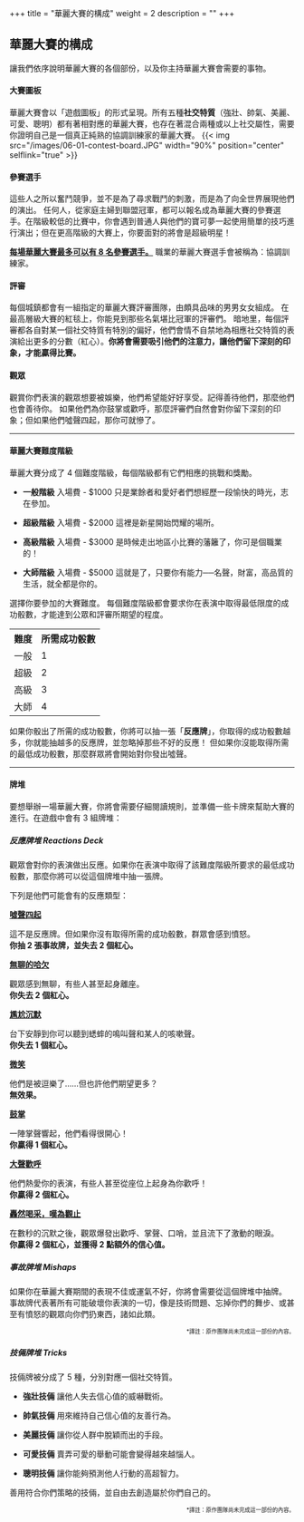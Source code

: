 +++
title = "華麗大賽的構成"
weight = 2
description = ""
+++
## 華麗大賽的構成
讓我們依序說明華麗大賽的各個部份，以及你主持華麗大賽會需要的事物。


#### 大賽圖板
華麗大賽會以「遊戲圖板」的形式呈現。所有五種**社交特質**（強壯、帥氣、美麗、可愛、聰明）都有著相對應的華麗大賽，也存在著混合兩種或以上社交屬性，需要你證明自己是一個真正純熟的協調訓練家的華麗大賽。
{{< img src="/images/06-01-contest-board.JPG" width="90%" position="center" selflink="true" >}}

 
#### 參賽選手
這些人之所以奮鬥競爭，並不是為了尋求戰鬥的刺激，而是為了向全世界展現他們的演出。
任何人，從家庭主婦到聯盟冠軍，都可以報名成為華麗大賽的參賽選手。在階級較低的比賽中，你會遇到普通人與他們的寶可夢一起使用簡單的技巧進行演出；但在更高階級的大賽上，你要面對的將會是超級明星！

<u>**每場華麗大賽最多可以有 8 名參賽選手。**</u>
職業的華麗大賽選手會被稱為：協調訓練家。


#### 評審
每個城鎮都會有一組指定的華麗大賽評審團隊，由頗具品味的男男女女組成。
在最高層級大賽的紅毯上，你能見到那些名氣堪比冠軍的評審們。
暗地里，每個評審都各自對某一個社交特質有特別的偏好，他們會情不自禁地為相應社交特質的表演給出更多的分數（紅心）。**你將會需要吸引他們的注意力，讓他們留下深刻的印象，才能贏得比賽。**


#### 觀眾
觀賞你們表演的觀眾想要被娛樂，他們希望能好好享受。記得善待他們，那麼他們也會善待你。
如果他們為你鼓掌或歡呼，那麼評審們自然會對你留下深刻的印象；但如果他們噓聲四起，那你可就慘了。


---
#### 華麗大賽難度階級
華麗大賽分成了 4 個難度階級，每個階級都有它們相應的挑戰和獎勵。

* **一般階級**
入場費 - $1000
只是業餘者和愛好者們想經歷一段愉快的時光，志在參加。

* **超級階級**
入場費 - $2000
這裡是新星開始閃耀的場所。

* **高級階級**
入場費 - $3000
是時候走出地區小比賽的藩籬了，你可是個職業的！

* **大師階級**
入場費 - $5000
這就是了，只要你有能力──名聲，財富，高品質的生活，就全都是你的。


選擇你要參加的大賽難度。
每個難度階級都會要求你在表演中取得最低限度的成功骰數，才能達到公眾和評審所期望的程度。

<table style="width:60%;">
	<tr><th>難度</th><th>所需成功骰數</th></tr>
	<tr><td>一般</td><td>1</td></tr>
	<tr><td>超級</td><td>2</td></tr>
	<tr><td>高級</td><td>3</td></tr>
	<tr><td>大師</td><td>4</td></tr>
</table>

如果你骰出了所需的成功骰數，你將可以抽一張「**反應牌**」，你取得的成功骰數越多，你就能抽越多的反應牌，並忽略掉那些不好的反應！
但如果你沒能取得所需的最低成功骰數，那麼群眾將會開始對你發出噓聲。


---
#### 牌堆
要想舉辦一場華麗大賽，你將會需要仔細閱讀規則，並準備一些卡牌來幫助大賽的進行。在遊戲中會有 3 組牌堆：

##### 反應牌堆 Reactions Deck
觀眾會對你的表演做出反應。如果你在表演中取得了該難度階級所要求的最低成功骰數，那麼你將可以從這個牌堆中抽一張牌。

下列是他們可能會有的反應類型：
<div class="Frame">
<b><u>噓聲四起</u></b>
<p>
	這不是反應牌。但如果你沒有取得所需的成功骰數，群眾會感到憤怒。<br/>
	<b>你抽 2 張事故牌，並失去 2 個紅心。</b></p>
</div><div class="Frame">
<b><u>無聊的哈欠</u></b>
<p>
	觀眾感到無聊，有些人甚至起身離座。<br/>
	<b>你失去 2 個紅心。</b></p>
</div><div class="Frame">
<b><u>尷尬沉默</u></b>
<p>
	台下安靜到你可以聽到蟋蟀的鳴叫聲和某人的咳嗽聲。<br/>
	<b>你失去 1 個紅心。</b></p>
</div><div class="Frame">
<b><u>微笑</u></b>
<p>
	他們是被逗樂了……但也許他們期望更多？<br/>
	<b>無效果。</b></p>
</div><div class="Frame">
<b><u>鼓掌</u></b>
<p>
	一陣掌聲響起，他們看得很開心！<br/>
	<b>你贏得 1 個紅心。</b></p>
</div><div class="Frame">
<b><u>大聲歡呼</u></b>
<p>
	他們熱愛你的表演，有些人甚至從座位上起身為你歡呼！<br/>
	<b>你贏得 2 個紅心。</b></p>
</div><div class="Frame">
<b><u>轟然喝采，嘆為觀止</u></b>
<p>
	在數秒的沉默之後，觀眾爆發出歡呼、掌聲、口哨，並且流下了激動的眼淚。<br/>
	<b>你贏得 2 個紅心，並獲得 2 點額外的信心值。</b></p>
</div>


##### 事故牌堆 Mishaps
如果你在華麗大賽期間的表現不佳或運氣不好，你將會需要從這個牌堆中抽牌。
事故牌代表著所有可能破壞你表演的一切，像是技術問題、忘掉你們的舞步、或甚至有憤怒的觀眾向你們扔東西，諸如此類。

<div style="font-size:.7em; text-align: right;">*譯註：原作團隊尚未完成這一部份的內容。</div>


##### 技倆牌堆 Tricks 
技倆牌被分成了 5 種，分別對應一個社交特質。

* **強壯技倆**
讓他人失去信心值的威嚇戰術。

* **帥氣技倆**
用來維持自己信心值的友善行為。

* **美麗技倆**
讓你從人群中脫穎而出的手段。

* **可愛技倆**
賣弄可愛的舉動可能會變得越來越惱人。

* **聰明技倆**
讓你能夠預測他人行動的高超智力。


善用符合你們策略的技倆，並自由去創造屬於你們自己的。

<div style="font-size:.7em; text-align: right;">*譯註：原作團隊尚未完成這一部份的內容。</div>